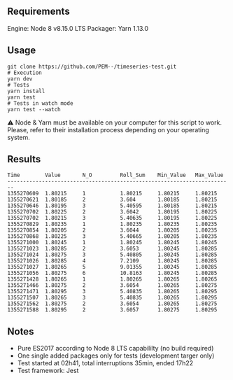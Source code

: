 ## Requirements
Engine: Node 8 v8.15.0 LTS
Packager: Yarn 1.13.0

## Usage

```
git clone https://github.com/PEM--/timeseries-test.git
# Execution
yarn dev
# Tests
yarn install
yarn test
# Tests in watch mode
yarn test --watch
```

⚠️ Node & Yarn must be available on your computer for this script to work.
Please, refer to their installation process depending on your operating system.

## Results
```
Time        Value       N_O         Roll_Sum    Min_Value   Max_Value
------------------------------------------------------------------------
1355270609  1.80215     1           1.80215     1.80215     1.80215
1355270621  1.80185     2           3.604       1.80185     1.80215
1355270646  1.80195     3           5.40595     1.80185     1.80215
1355270702  1.80225     2           3.6042      1.80195     1.80225
1355270702  1.80215     3           5.40635     1.80195     1.80225
1355270829  1.80235     1           1.80235     1.80235     1.80235
1355270854  1.80205     2           3.6044      1.80205     1.80235
1355270868  1.80225     3           5.40665     1.80205     1.80235
1355271000  1.80245     1           1.80245     1.80245     1.80245
1355271023  1.80285     2           3.6053      1.80245     1.80285
1355271024  1.80275     3           5.40805     1.80245     1.80285
1355271026  1.80285     4           7.2109      1.80245     1.80285
1355271027  1.80265     5           9.01355     1.80245     1.80285
1355271056  1.80275     6           10.8163     1.80245     1.80285
1355271428  1.80265     1           1.80265     1.80265     1.80265
1355271466  1.80275     2           3.6054      1.80265     1.80275
1355271471  1.80295     3           5.40835     1.80265     1.80295
1355271507  1.80265     3           5.40835     1.80265     1.80295
1355271562  1.80275     2           3.6054      1.80265     1.80275
1355271588  1.80295     2           3.6057      1.80275     1.80295
```

## Notes
* Pure ES2017 according to Node 8 LTS capabililty (no build required)
* One single added packages only for tests (development targer only)
* Test started at 02h41, total interruptions 35min, ended 17h22
* Test framework: Jest